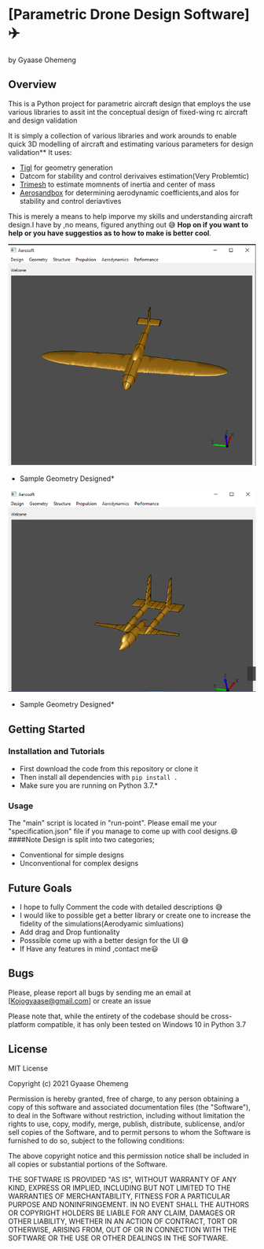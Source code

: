 # [Parametric Drone Design Software] :airplane:
by Gyaase Ohemeng 


## Overview
This is a Python project  for parametric aircraft design that employs the use various libraries to assit int the conceptual design of fixed-wing rc aircraft and design validation

It is simply a collection of various libraries and work arounds to enable quick 3D modelling of aircraft and estimating various parameters for design validation** 
It uses:
* [Tigl](https://dlr-sc.github.io/tigl/) for geometry generation
* Datcom  for stability and control derivaives estimation(Very Problemtic) 
* [Trimesh](https://github.com/mikedh/trimesh) to estimate momnents of inertia and center of mass
* [Aerosandbox](https://github.com/peterdsharpe/AeroSandbox) for determining aerodynamic coefficients,and alos for stability and control deriavtives

This is merely a means to help imporve my skills and understanding aircraft design.I have by ,no means, figured anything out :sweat_smile: **Hop on if you want to help or you have suggestios as to how to make is better cool**.


![Design Image](images/5.png)
* Sample Geometry Designed*


![Design Image](images/2.png)
* Sample Geometry Designed*

## Getting Started

### Installation and Tutorials

* First download the code from this repository or clone it
* Then install all dependencies with `pip install .`
* Make sure you are running on Python 3.7.*


### Usage
The "main" script is located in "run-point".
Please email me your "specification.json" file if you manage to come up with cool designs.:smile:
####Note
Design is split into two categories;
* Conventional for simple designs
* Unconventional for complex designs

## Future Goals
* I hope to fully Comment the code with detailed descriptions :sweat_smile:
* I would like to possible get a better library  or create one to increase the fidelity of the simulations(Aerodyamic simluations)
* Add drag and Drop funtionality
* Posssible come up with a better design for the UI :sweat_smile:
* If Have any features in mind ,contact me:smiley:


## Bugs
Please, please report all bugs by sending me an email at [Kojogyaase@gmail.com] or create an issue 

Please note that, while the entirety of the codebase should be cross-platform compatible, it has only been tested on Windows 10 in Python 3.7 


## License

MIT License

Copyright (c) 2021 Gyaase Ohemeng

Permission is hereby granted, free of charge, to any person obtaining a copy
of this software and associated documentation files (the "Software"), to deal
in the Software without restriction, including without limitation the rights
to use, copy, modify, merge, publish, distribute, sublicense, and/or sell
copies of the Software, and to permit persons to whom the Software is
furnished to do so, subject to the following conditions:

The above copyright notice and this permission notice shall be included in all
copies or substantial portions of the Software.

THE SOFTWARE IS PROVIDED "AS IS", WITHOUT WARRANTY OF ANY KIND, EXPRESS OR
IMPLIED, INCLUDING BUT NOT LIMITED TO THE WARRANTIES OF MERCHANTABILITY,
FITNESS FOR A PARTICULAR PURPOSE AND NONINFRINGEMENT. IN NO EVENT SHALL THE
AUTHORS OR COPYRIGHT HOLDERS BE LIABLE FOR ANY CLAIM, DAMAGES OR OTHER
LIABILITY, WHETHER IN AN ACTION OF CONTRACT, TORT OR OTHERWISE, ARISING FROM,
OUT OF OR IN CONNECTION WITH THE SOFTWARE OR THE USE OR OTHER DEALINGS IN THE
SOFTWARE.

